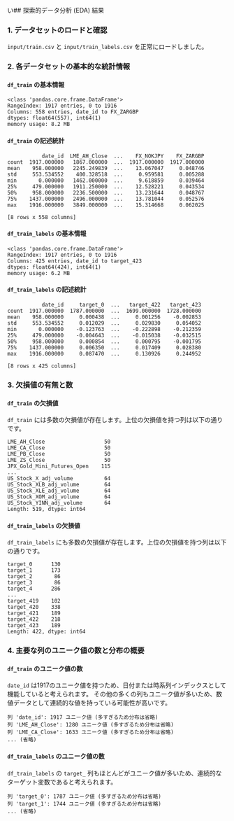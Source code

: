 い## 探索的データ分析 (EDA) 結果

### 1. データセットのロードと確認

`input/train.csv` と `input/train_labels.csv` を正常にロードしました。

### 2. 各データセットの基本的な統計情報

#### `df_train` の基本情報

```
<class 'pandas.core.frame.DataFrame'>
RangeIndex: 1917 entries, 0 to 1916
Columns: 558 entries, date_id to FX_ZARGBP
dtypes: float64(557), int64(1)
memory usage: 8.2 MB
```

#### `df_train` の記述統計

```
           date_id  LME_AH_Close  ...    FX_NOKJPY    FX_ZARGBP
count  1917.000000   1867.000000  ...  1917.000000  1917.000000
mean    958.000000   2245.249839  ...    13.067047     0.048746
std     553.534552    400.328518  ...     0.959581     0.005288
min       0.000000   1462.000000  ...     9.618859     0.039464
25%     479.000000   1911.250000  ...    12.528221     0.043534
50%     958.000000   2236.500000  ...    13.231644     0.048767
75%    1437.000000   2496.000000  ...    13.781044     0.052576
max    1916.000000   3849.000000  ...    15.314668     0.062025

[8 rows x 558 columns]
```

#### `df_train_labels` の基本情報

```
<class 'pandas.core.frame.DataFrame'>
RangeIndex: 1917 entries, 0 to 1916
Columns: 425 entries, date_id to target_423
dtypes: float64(424), int64(1)
memory usage: 6.2 MB
```

#### `df_train_labels` の記述統計

```
           date_id     target_0  ...   target_422   target_423
count  1917.000000  1787.000000  ...  1699.000000  1728.000000
mean    958.000000     0.000438  ...     0.001256    -0.002853
std     553.534552     0.012029  ...     0.029830     0.054052
min       0.000000    -0.123763  ...    -0.222898    -0.212359
25%     479.000000    -0.004643  ...    -0.015038    -0.032515
50%     958.000000     0.000854  ...     0.000795    -0.001795
75%    1437.000000     0.006350  ...     0.017409     0.028380
max    1916.000000     0.087470  ...     0.130926     0.244952

[8 rows x 425 columns]
```

### 3. 欠損値の有無と数

#### `df_train` の欠損値

`df_train` には多数の欠損値が存在します。上位の欠損値を持つ列は以下の通りです。

```
LME_AH_Close                   50
LME_CA_Close                   50
LME_PB_Close                   50
LME_ZS_Close                   50
JPX_Gold_Mini_Futures_Open    115
...
US_Stock_X_adj_volume          64
US_Stock_XLB_adj_volume        64
US_Stock_XLE_adj_volume        64
US_Stock_XOM_adj_volume        64
US_Stock_YINN_adj_volume       64
Length: 519, dtype: int64
```

#### `df_train_labels` の欠損値

`df_train_labels` にも多数の欠損値が存在します。上位の欠損値を持つ列は以下の通りです。

```
target_0      130
target_1      173
target_2       86
target_3       86
target_4      286
...
target_419    102
target_420    338
target_421    189
target_422    218
target_423    189
Length: 422, dtype: int64
```

### 4. 主要な列のユニーク値の数と分布の概要

#### `df_train` のユニーク値の数

`date_id` は1917のユニーク値を持つため、日付または時系列インデックスとして機能していると考えられます。
その他の多くの列もユニーク値が多いため、数値データとして連続的な値を持っている可能性が高いです。

```
列 'date_id': 1917 ユニーク値 (多すぎるため分布は省略)
列 'LME_AH_Close': 1280 ユニーク値 (多すぎるため分布は省略)
列 'LME_CA_Close': 1633 ユニーク値 (多すぎるため分布は省略)
... (省略)
```

#### `df_train_labels` のユニーク値の数

`df_train_labels` の `target_` 列もほとんどがユニーク値が多いため、連続的なターゲット変数であると考えられます。

```
列 'target_0': 1787 ユニーク値 (多すぎるため分布は省略)
列 'target_1': 1744 ユニーク値 (多すぎるため分布は省略)
... (省略)